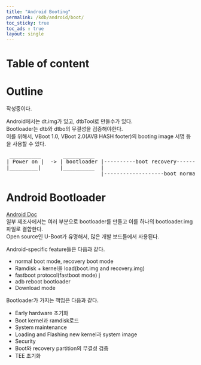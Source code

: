 ```yaml
---
title: "Android Booting"
permalink: /kdb/android/boot/
toc_sticky: true
toc_ads : true
layout: single
---
```


# Table of content

# Outline
작성중이다.  

Android에서는 dt.img가 있고, dtbTool로 만들수가 있다.   
Bootloader는 dtb와 dtbo의 무결성을 검증해야한다.   
이를 위해서, VBoot 1.0, VBoot 2.0(AVB HASH footer)의 booting image 서명 등을 사용할 수 있다.   

<pre>
 __________       __________
| Power on |  -> | bootloader |----------boot recovery-----------------> load recovery.img 
|_________|      |__________  |
                              |-------------------boot normal -------------------> load boot.img ------------> /init ----> init*.rc ------> mount file system ----> start service --->
</pre>

# Android Bootloader
[Android Doc](https://source.android.com/devices/bootloader/)   
일부 제조사에서는 여러 부분으로 bootloader를 만들고 이를 하나의 bootloader.img  파일로 결합한다.   
Open source인 U-Boot가 유명해서, 많은 개발 보드들에서 사용된다.   

Android-specific feature들은 다음과 같다.   
* normal boot mode, recovery boot mode   
* Ramdisk + kernel을 load(boot.img and recovery.img) 
* fastboot protocol(fastboot mode)   j
* adb reboot bootloader   
* Download mode   

Bootloader가 가지는 책임은 다음과 같다.   
* Early hardware 초기화  
* Boot kernel과 ramdisk로드   
* System maintenance   
* Loading and Flashing new kernel과 system image   
* Security   
* Boot와 recovery partition의 무결성 검증   
* TEE 초기화   


